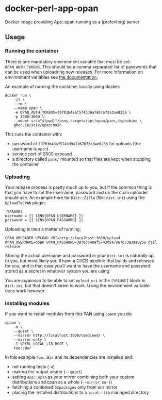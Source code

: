 # docker-perl-app-opan
Docker image providing App::opan running as a (preforking) server

## Usage

### Running the container
There is one mandatory environment variable that must be set: `OPAN_AUTH_TOKENS`. This should be a comma separated list of passwords that can be used when uploadring new releases. For more information on environment variables see [the documentation](https://metacpan.org/dist/App-opan/view/script/opan#uploads);

An example of running the container locally using docker:

```
docker run \
    -it \
    --rm \
    --name opan \
    -e OPAN_AUTH_TOKENS=39703b48af5743d9a7867b73a3ae8256 \
    -p 3000:3000 \
    --mount src="$(pwd)"/pans,target=/opt/opan/pans,type=bind \
    ghcr.io/stix/opan:main
```

This runs the container with:

 - password of `39703b48af5743d9a7867b73a3ae8256` for uploads (the username is `opan`)
 - service port of 3000 exposed
 - a directory called `pans/` mounted so that files are kept when stopping the container

### Uploading
Your release process is pretty much up to you, but if the common thing is that you have to set the username, password and uri the cpan uploader should use. An example here for `Dist::Zilla` (file: `dist.ini`) using the `UploadToCPAN` plugin:

```
[%PAUSE]
username = {{ $ENV{OPAN_USERNAME} }}
password = {{ $ENV{OPAN_PASSWORD} }}
```

Uploading is then a matter of running:
```
CPAN_UPLOADER_UPLOAD_URI=http://localhost:3000/upload OPAN_USERNAME=opan OPAN_PASSWORD=39703b48af5743d9a7867b73a3ae8256 dzil release
```

Storing the actual username and password in your `dist.ini` is naturally up to you, but most likely you'll have a CI/CD pipeline that builds and releases for you, and in that case you'll want to have the username and password stored as a secret in whatever system you are using.

You are _supposed to_ be able to set `upload_uri` in the `[%PAUSE]` block in `dist.ini`, but that doesn't seem to work. Using the environment variable does work however.


### Installing modules
If you want to install modules from this PAN using `cpanm` you do:

```
cpanm \
    -n \
    --quiet \
    --mirror http://localhost:3000/combined/ \
    --mirror-only \
    -l $PERL_LOCAL_LIB_ROOT \
    Foo::Bar
```

In this example `Foo::Bar` and its dependencies are installed and:
 - not running tests (`-n`)
 - making the output neater (`--quiet`)
 - setting `App::opan` as your mirror combining both your custom distributions and cpan as a whole (`--mirror $url`)
 - fetching a combined `02packages` only from our mirror
 - placing the installed distributions to a `local::lib` managed directory
